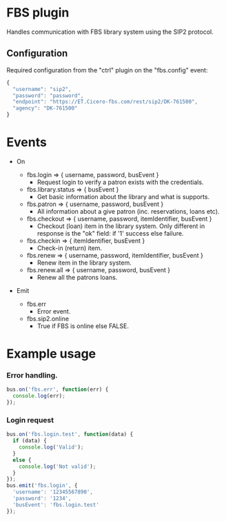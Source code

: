# FBS plugin
Handles communication with FBS library system using the SIP2 protocol. 

## Configuration
Required configuration from the "ctrl" plugin on the "fbs.config" event:

```javascript
{
  "username": "sip2",
  "password": "password",
  "endpoint": "https://ET.Cicero-fbs.com/rest/sip2/DK-761500",
  "agency": "DK-761500"
}
```

# Events

  * On
    * fbs.login => { username, password, busEvent }
      - Request login to verify a patron exists with the credentials.
    * fbs.library.status => { busEvent }
      - Get basic information about the library and what is supports.
    * fbs.patron => { username, password, busEvent }
      - All information about a give patron (inc. reservations, loans etc).
    * fbs.checkout => { username, password, itemIdentifier, busEvent }
      - Checkout (loan) item in the library system. Only different in response is the "ok" field: if '1' success else failure.
    * fbs.checkin => { itemIdentifier, busEvent }
      - Check-in (return) item.
    * fbs.renew => { username, password, itemIdentifier, busEvent }
      - Renew item in the library system.
    * fbs.renew.all => { username, password, busEvent }
      - Renew all the patrons loans.

  * Emit
    * fbs.err
      - Error event.
    * fbs.sip2.online
      - True if FBS is online else FALSE.
    

# Example usage

### Error handling.
```javascript
bus.on('fbs.err', function(err) {
  console.log(err);
});
```

### Login request
```javascript
bus.on('fbs.login.test', function(data) {
  if (data) {
    console.log('Valid');
  }
  else {
    console.log('Not valid');
  }
});
bus.emit('fbs.login', {
  'username': '12345567890',
  'password': '1234',
  'busEvent': 'fbs.login.test'
});
```